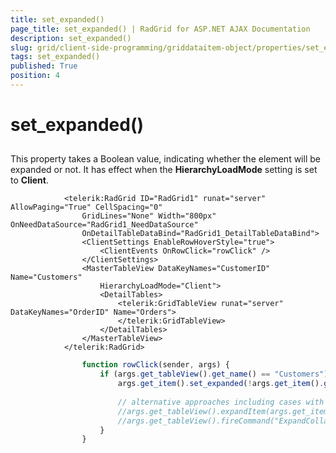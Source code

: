 ```yaml
---
title: set_expanded()
page_title: set_expanded() | RadGrid for ASP.NET AJAX Documentation
description: set_expanded()
slug: grid/client-side-programming/griddataitem-object/properties/set_expanded()
tags: set_expanded()
published: True
position: 4
---
```


# set_expanded()



## 

This property takes a Boolean value, indicating whether the element will be expanded or not. It has effect when the **HierarchyLoadMode** setting is set to **Client**.

````ASPNET
	        <telerik:RadGrid ID="RadGrid1" runat="server" AllowPaging="True" CellSpacing="0"
	            GridLines="None" Width="800px" OnNeedDataSource="RadGrid1_NeedDataSource"
	            OnDetailTableDataBind="RadGrid1_DetailTableDataBind">
	            <ClientSettings EnableRowHoverStyle="true">
	                <ClientEvents OnRowClick="rowClick" />
	            </ClientSettings>
	            <MasterTableView DataKeyNames="CustomerID" Name="Customers"
	                HierarchyLoadMode="Client">
	                <DetailTables>
	                    <telerik:GridTableView runat="server" DataKeyNames="OrderID" Name="Orders">
	                    </telerik:GridTableView>
	                </DetailTables>
	            </MasterTableView>
	        </telerik:RadGrid>
````



````JavaScript
	            function rowClick(sender, args) {
	                if (args.get_tableView().get_name() == "Customers") {
	                    args.get_item().set_expanded(!args.get_item().get_expanded());
	
	                    // alternative approaches including cases with different load mode
	                    //args.get_tableView().expandItem(args.get_item().get_element());
	                    //args.get_tableView().fireCommand("ExpandCollapse", args.get_item().get_itemIndex());
	                }
	            }
````


